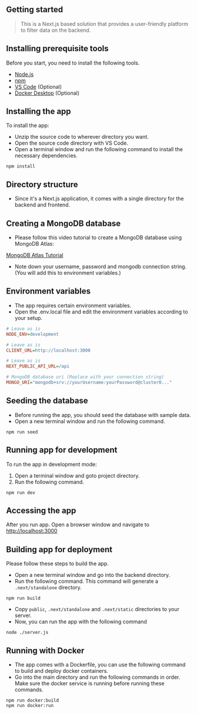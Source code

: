## Getting started

> This is a Next.js based solution that provides a user-friendly platform to filter data on the backend.

## Installing prerequisite tools

Before you start, you need to install the following tools.

- [Node.js](https://nodejs.org/)
- [npm](https://www.npmjs.com/)
- [VS Code](https://code.visualstudio.com/) (Optional)
- [Docker Desktop](https://www.docker.com/) (Optional)

## Installing the app

To install the app:

- Unzip the source code to wherever directory you want.
- Open the source code directory with VS Code.
- Open a terminal window and run the following command to install the necessary dependencies.

```shell
npm install
```

## Directory structure

- Since it's a Next.js application, it comes with a single directory for the backend and frontend.

## Creating a MongoDB database

- Please follow this video tutorial to create a MongoDB database using MongoDB Atlas:

[MongoDB Atlas Tutorial](https://youtu.be/084rmLU1UgA?t=38)

- Note down your username, password and mongodb connection string. (You will add this to environment variables.)

## Environment variables

- The app requires certain environment variables.
- Open the .env.local file and edit the environment variables according to your setup.

```ini
# Leave as is
NODE_ENV=development

# Leave as is
CLIENT_URL=http://localhost:3000

# Leave as is
NEXT_PUBLIC_API_URL=/api

# MongoDB database uri (Replace with your connection string)
MONGO_URI="mongodb+srv://yourUsername:yourPassword@cluster0..."

````

## Seeding the database

- Before running the app, you should seed the database with sample data.
- Open a new terminal window and run the following command.

```shell
npm run seed
```

## Running app for development

To run the app in development mode:

1. Open a terminal window and goto project directory.
2. Run the following command.

```shell
npm run dev
```

## Accessing the app

After you run app. Open a browser window and navigate to
[http://localhost:3000](http://localhost:3000)

## Building app for deployment

Please follow these steps to build the app.

- Open a new terminal window and go into the backend directory.
- Run the following command. This command will generate a `.next/standalone` directory.

```shell
npm run build
```

- Copy `public`, `.next/standalone` and `.next/static` directories to your server.
- Now, you can run the app with the following command

```shell
node ./server.js
```

## Running with Docker

- The app comes with a Dockerfile, you can use the following command to build and deploy docker containers.
- Go into the main directory and run the following commands in order. Make sure the docker service is running before running these commands.

```shell
npm run docker:build
npm run docker:run
```